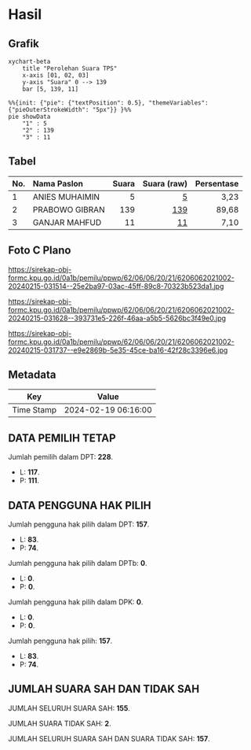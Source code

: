 # Hasil

## Grafik

```mermaid
xychart-beta
    title "Perolehan Suara TPS"
    x-axis [01, 02, 03]
    y-axis "Suara" 0 --> 139
    bar [5, 139, 11]
```

```mermaid
%%{init: {"pie": {"textPosition": 0.5}, "themeVariables": {"pieOuterStrokeWidth": "5px"}} }%%
pie showData
    "1" : 5
    "2" : 139
    "3" : 11
```

## Tabel

| No. | Nama Paslon    | Suara | Suara (raw) | Persentase |
|:--- |:-------------- | -----:| -----------:| ----------:|
| 1   | ANIES MUHAIMIN | 5     | [5][p-1]    | 3,23       |
| 2   | PRABOWO GIBRAN | 139   | [139][p-2]  | 89,68      |
| 3   | GANJAR MAHFUD  | 11    | [11][p-3]   | 7,10       |


[p-1]: https://github.com/gigit-pemilu/pemilu-2024-62-kalimantan-tengah/blob/main/pilpres/hitung-suara/sub/62-kalimantan-tengah/sub/06-katingan/sub/06-sanaman-mantikei/sub/2021-rantau-bangkiang/sub/002-tps/sub/paslon-1.txt
[p-2]: https://github.com/gigit-pemilu/pemilu-2024-62-kalimantan-tengah/blob/main/pilpres/hitung-suara/sub/62-kalimantan-tengah/sub/06-katingan/sub/06-sanaman-mantikei/sub/2021-rantau-bangkiang/sub/002-tps/sub/paslon-2.txt
[p-3]: https://github.com/gigit-pemilu/pemilu-2024-62-kalimantan-tengah/blob/main/pilpres/hitung-suara/sub/62-kalimantan-tengah/sub/06-katingan/sub/06-sanaman-mantikei/sub/2021-rantau-bangkiang/sub/002-tps/sub/paslon-3.txt

## Foto C Plano

https://sirekap-obj-formc.kpu.go.id/0a1b/pemilu/ppwp/62/06/06/20/21/6206062021002-20240215-031514--25e2ba97-03ac-45ff-89c8-70323b523da1.jpg

https://sirekap-obj-formc.kpu.go.id/0a1b/pemilu/ppwp/62/06/06/20/21/6206062021002-20240215-031628--393731e5-226f-46aa-a5b5-5626bc3f49e0.jpg

https://sirekap-obj-formc.kpu.go.id/0a1b/pemilu/ppwp/62/06/06/20/21/6206062021002-20240215-031737--e9e2869b-5e35-45ce-ba16-42f28c3396e6.jpg


## Metadata

| Key        | Value               |
| ---------- | ------------------- |
| Time Stamp | 2024-02-19 06:16:00 |


## DATA PEMILIH TETAP

Jumlah pemilih dalam DPT: **228**.
 * L: **117**.
 * P: **111**.

## DATA PENGGUNA HAK PILIH

Jumlah pengguna hak pilih dalam DPT: **157**.
 * L: **83**.
 * P: **74**.

Jumlah pengguna hak pilih dalam DPTb: **0**.
 * L: **0**.
 * P: **0**.

Jumlah pengguna hak pilih dalam DPK: **0**.
 * L: **0**.
 * P: **0**.

Jumlah pengguna hak pilih: **157**.
 * L: **83**.
 * P: **74**.

## JUMLAH SUARA SAH DAN TIDAK SAH

JUMLAH SELURUH SUARA SAH: **155**.

JUMLAH SUARA TIDAK SAH: **2**.

JUMLAH SELURUH SUARA SAH DAN SUARA TIDAK SAH: **157**.


